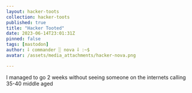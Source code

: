 ```yaml
---
layout: hacker-toots
collection: hacker-toots
published: true
title: "Hacker Tooted"
date: 2023-06-14T23:01:31Z
pinned: false
tags: [mastodon]
author: ⸸ commander ░ nova ⸸ :~$
avatar: /assets/media_attachments/hacker-nova.png

---
```


<p>I managed to go 2 weeks without seeing someone on the internets calling 35-40 middle aged</p>


